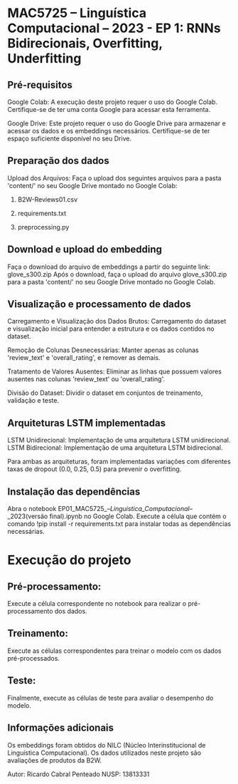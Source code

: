 # MAC5725 – Linguística Computacional – 2023 - EP 1: RNNs Bidirecionais, Overfitting, Underfitting

## Pré-requisitos

Google Colab: A execução deste projeto requer o uso do Google Colab. Certifique-se de ter uma conta Google para acessar esta ferramenta.

Google Drive: Este projeto requer o uso do Google Drive para armazenar e acessar os dados e os embeddings necessários. Certifique-se de ter espaço suficiente disponível no seu Drive.

## Preparação dos dados

Upload dos Arquivos: Faça o upload dos seguintes arquivos para a pasta 'content/' no seu Google Drive montado no Google Colab:

1. B2W-Reviews01.csv

2. requirements.txt

3. preprocessing.py

## Download e upload do embedding

Faça o download do arquivo de embeddings a partir do seguinte link: glove_s300.zip
Após o download, faça o upload do arquivo glove_s300.zip para a pasta 'content/' no seu Google Drive montado no Google Colab.

## Visualização e processamento de dados

Carregamento e Visualização dos Dados Brutos: Carregamento do dataset e visualização inicial para entender a estrutura e os dados contidos no dataset.

Remoção de Colunas Desnecessárias: Manter apenas as colunas 'review_text' e 'overall_rating', e remover as demais.

Tratamento de Valores Ausentes: Eliminar as linhas que possuem valores ausentes nas colunas 'review_text' ou 'overall_rating'.

Divisão do Dataset: Dividir o dataset em conjuntos de treinamento, validação e teste.

## Arquiteturas LSTM implementadas
LSTM Unidirecional: Implementação de uma arquitetura LSTM unidirecional.
LSTM Bidirecional: Implementação de uma arquitetura LSTM bidirecional.

Para ambas as arquiteturas, foram implementadas variações com diferentes taxas de dropout (0.0, 0.25, 0.5) para prevenir o overfitting.

## Instalação das dependências

Abra o notebook EP01_MAC5725_–_Linguística_Computacional_–_2023(versão final).ipynb no Google Colab.
Execute a célula que contém o comando !pip install -r requirements.txt para instalar todas as dependências necessárias.


# Execução do projeto
## Pré-processamento:

Execute a célula correspondente no notebook para realizar o pré-processamento dos dados.

## Treinamento:

Execute as células correspondentes para treinar o modelo com os dados pré-processados.

## Teste:

Finalmente, execute as células de teste para avaliar o desempenho do modelo.


## Informações adicionais
Os embeddings foram obtidos do NILC (Núcleo Interinstitucional de Linguística Computacional).
Os dados utilizados neste projeto são avaliações de produtos da B2W.

Autor: Ricardo Cabral Penteado
NUSP: 13813331
